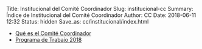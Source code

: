 Title: Institucional del Comité Coordinador
Slug: institucional-cc
Summary: Índice de Institucional del Comité Coordinador
Author: CC
Date: 2018-06-11 12:32
Status: hidden
Save_as: cc/institucional/index.html


* [Qué es el Comité Coordinador]({filename}/cc/institucional/que-es.md)
* [Programa de Trabajo 2018]({filename}/cc/institucional/plan-de-trabajo-cc-2018.md)
